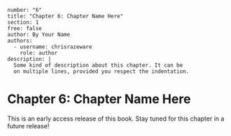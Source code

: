 ```metadata
number: "6"
title: "Chapter 6: Chapter Name Here"
section: 1
free: false
author: By Your Name
authors:
  - username: chrisrazeware
    role: author
description: |
  Some kind of description about this chapter. It can be
  on multiple lines, provided you respect the indentation.
```

# Chapter 6: Chapter Name Here

This is an early access release of this book. Stay tuned for this chapter in a future release!